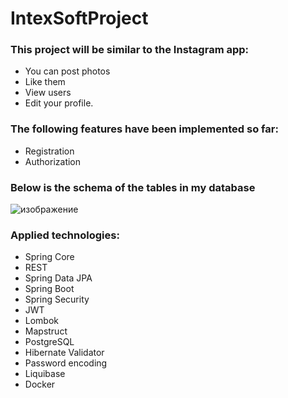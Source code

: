 # IntexSoftProject
### This project will be similar to the Instagram app:
+ You can post photos
+ Like them
+ View users
+ Edit your profile.

### The following features have been implemented so far:
+ Registration
+ Authorization

### Below is the schema of the tables in my database
![изображение](https://user-images.githubusercontent.com/51529773/203036662-c4fc3d1b-1d19-4133-bdaa-ce2d92a27130.png)

### Applied technologies:
+ Spring Core
+ REST
+ Spring Data JPA
+ Spring Boot
+ Spring Security
+ JWT 
+ Lombok
+ Mapstruct
+ PostgreSQL
+ Hibernate Validator
+ Password encoding
+ Liquibase
+ Docker
